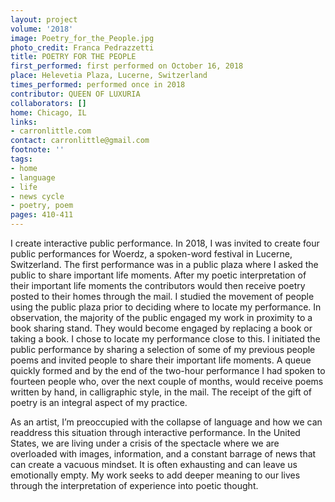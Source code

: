 ```yaml
---
layout: project
volume: '2018'
image: Poetry_for_the_People.jpg
photo_credit: Franca Pedrazzetti
title: POETRY FOR THE PEOPLE
first_performed: first performed on October 16, 2018
place: Helevetia Plaza, Lucerne, Switzerland
times_performed: performed once in 2018
contributor: QUEEN OF LUXURIA
collaborators: []
home: Chicago, IL
links:
- carronlittle.com
contact: carronlittle@gmail.com
footnote: ''
tags:
- home
- language
- life
- news cycle
- poetry, poem
pages: 410-411
---
```




I create interactive public performance. In 2018, I was invited to create four public performances for Woerdz, a spoken-word festival in Lucerne, Switzerland. The first performance was in a public plaza where I asked the public to share important life moments. After my poetic interpretation of their important life moments the contributors would then receive poetry posted to their homes through the mail. I studied the movement of people using the public plaza prior to deciding where to locate my performance. In observation, the majority of the public engaged my work in proximity to a book sharing stand. They would become engaged by replacing a book or taking a book. I chose to locate my performance close to this. I initiated the public performance by sharing a selection of some of my previous people poems and invited people to share their important life moments. A queue quickly formed and by the end of the two-hour performance I had spoken to fourteen people who, over the next couple of months, would receive poems written by hand, in calligraphic style, in the mail. The receipt of the gift of poetry is an integral aspect of my practice.

As an artist, I’m preoccupied with the collapse of language and how we can readdress this situation through interactive performance. In the United States, we are living under a crisis of the spectacle where we are overloaded with images, information, and a constant barrage of news that can create a vacuous mindset. It is often exhausting and can leave us emotionally empty. My work seeks to add deeper meaning to our lives through the interpretation of experience into poetic thought.
